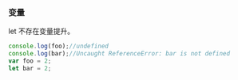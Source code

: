 ### 变量
let 不存在变量提升。

```js
console.log(foo);//undefined
console.log(bar);//Uncaught ReferenceError: bar is not defined
var foo = 2;
let bar = 2;
```
